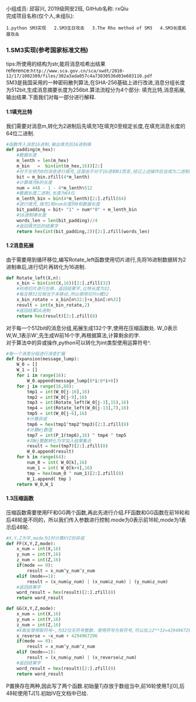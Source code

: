 小组成员: 邱容兴, 2019级网安2班, GitHub名称: rxQiu  
完成项目名称(仅个人,未组队):  


`1.python SM3实现  
2.SM3生日攻击  
3.The Rho method of SM3  
4.SM3长度拓展攻击`
  
### 1.SM3实现(参考国家标准文档)
tips:所使用的结构为str,能将消息哈希出结果  
reference:`http://www.sca.gov.cn/sca/xwdt/2010-12/17/1002389/files/302a3ada057c4a73830536d03e683110.pdf`  
SM3是我国采用的一种密码散列算法,在SHA-256基础上进行改进,消息分组长度为512bit,生成消息摘要长度为256bit.算法流程分为4个部分: 填充比特,消息拓展,输出结果.下面我们对每一部分进行解释.  
#### 1.1填充比特  
我们需要对消息m,转化为2进制后先填充1在填充0至规定长度,在填充消息长度的64位二进制.  
``` python
#函数传入消息16进制,输出填充后16进制串
def padding(m_hex):
    #数据长度
    m_lenth = len(m_hex)
    m_bin   =  bin(int(m_hex,16))[2:]
    #对于左侧为0的消息进行填充,这是由于对于16进制01而言,经过上述操作后会成为二进制1,缺少长度,所以zfill功能为在左侧补0到指定长度,即01即可成为0000 0001,而不是简单的1.
    bit = m_bin.zfill(4*m_lenth)
    #计算填充0的长度
    num = 448 - 1 - 4*m_lenth%512
    #数据长度二进制,长度为64位
    m_lenth_bin = bin(4*m_lenth)[2:].zfill(64)
    #进行填充,填充1和num长度的0和数据长度
    bit_padding = bit+ "1" + num*"0" + m_lenth_bin
    #16进制串长度
    words_len = len(bit_padding)//4
    #返回填充后的结果字
    return hex(int(bit_padding,2))[2:].zfill(words_len)
```

#### 1.2消息拓展  
由于需要用到循环移位,编写Rotate_left函数使用切片进行,先将16进制数据转为2进制串后,进行切片再转化为16进制.
``` python
def Rotate_left(X,n):
    x_bin = bin(int(X,16))[2:].zfill(32)
    #利用切片进行左移，返回结果字,比特长度为32,
    #每左移32位相当于未移动,所以使用切片n模32
    x_bin_rotate = x_bin[n%32:]+x_bin[:n%32]
    result = int(x_bin_rotate,2)
    #返回结果16进制
    return hex(result)[2:].zfill(8)
```

对于每一个512bit的消息分组,拓展生成132个字,使用在压缩函数处. W_0表示W,W_1表示W',先生成W前16个字,再根据算法,计算剩余的字.  
对于算法中的异或操作,python可以转化为int类型使用运算符号^.  
``` python
#每一个消息分组进行消息扩展
def Expansion(message_lump):
    W_0 = []
    W_1 = []
    for i in range(16):
        W_0.append(message_lump[8*i:8*i+8])
    for j in range(16,68):
        tmp1 = int(W_0[j-16],16)
        tmp2 = int(W_0[j-9],16)
        tmp3 = int(Rotate_left(W_0[j-3],15),16)
        tmp4 = int(Rotate_left(W_0[j-13],7),16)
        tmp5 = int(W_0[j-6],16)
        #计算异或
        tmp6 = hex(tmp1^tmp2^tmp3)[2:].zfill(8)
        #计算Wj数值
        tmp7 = int(P_1(tmp6),16) ^ tmp4 ^ tmp5
        #将Wj整数转化为字加入结果集合
        result = hex(tmp7)[2:].zfill(8)
        W_0.append(result)
    for k in range(64):
        num_0 = int( W_0[k],16)
        num_1 = int( W_0[k+4],16)
        tmp = hex(num_0 ^ num_1)[2:].zfill(8)
        W_1.append( tmp )
    return W_0,W_1
```

#### 1.3压缩函数  
压缩函数需要使用FF和GG两个函数,再此先进行介绍.FF函数和GG函数在前16轮和后48轮是不同的，所以我们传入参数进行控制.mode为0表示前16轮,mode为1表示后48轮.  
``` python
#X,Y,Z为字,mode为1时计算XYZ的异或
def FF(X,Y,Z,mode):
    x_num = int(X,16)
    y_num = int(Y,16)
    z_num = int(Z,16)
    if(mode == 0):
        result = x_num^y_num^z_num
    elif (mode==1):
        result = (x_num&y_num) | (x_num&z_num) | (y_num&z_num)
    #返回结果字
    word_result = hex(result)[2:].zfill(8)
    return word_result

def GG(X,Y,Z,mode):
    x_num = int(X,16)
    y_num = int(Y,16)
    z_num = int(Z,16)
    #X取反使用取符号~,为32位无符号整数，使用符号为有符号,可以加上2**32=4294967296,即与上0xFFFFFFFF
    x_reverse = ~x_num + 4294967296
    if(mode == 0):
        result = x_num^y_num^z_num
    elif (mode==1):
        result = (x_num&y_num) | (x_reverse&z_num)
    #返回结果字
    word_result = hex(result)[2:].zfill(8)
    return word_result
```

P置换存在两种,因此写了两个函数.初始量Tj存放于数组当中,前16轮使用Tj[0],后48轮使用TJ[1].初始IV在文档中已给.  

